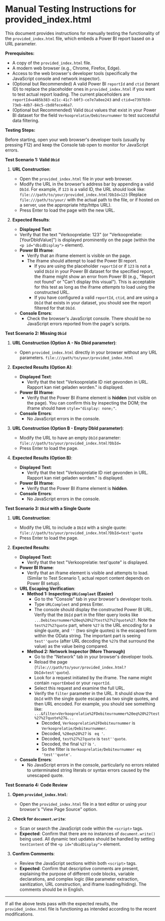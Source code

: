 # Manual Testing Instructions for provided_index.html

This document provides instructions for manually testing the functionality of the `provided_index.html` file, which embeds a Power BI report based on a URL parameter.

**Prerequisites:**
*   A copy of the `provided_index.html` file.
*   A modern web browser (e.g., Chrome, Firefox, Edge).
*   Access to the web browser's developer tools (specifically the JavaScript console and network inspector).
*   (Optional but Recommended) A valid Power BI `reportId` and `ctid` (tenant ID) to replace the placeholder ones in `provided_index.html` if you want to test actual report loading. The current placeholders are `reportId=a485b383-e21c-41c7-b0f3-ce7e7a8ee243` and `ctid=e7397b50-73eb-4db7-84c5-cbd8fece46a7`.
*   (Optional but Recommended) Valid `Dbid` values that exist in your Power BI dataset for the field `Verkooprelatie/Debiteurnummer` to test successful data filtering.

**Testing Steps:**

Before starting, open your web browser's developer tools (usually by pressing F12) and keep the Console tab open to monitor for JavaScript errors.

**Test Scenario 1: Valid `Dbid`**

1.  **URL Construction**:
    *   Open the `provided_index.html` file in your web browser.
    *   Modify the URL in the browser's address bar by appending a valid `DbId`. For example, if `123` is a valid ID, the URL should look like:
        `file:///path/to/your/provided_index.html?DbId=123`
        (Replace `file:///path/to/your/` with the actual path to the file, or if hosted on a server, use the appropriate http/https URL).
    *   Press Enter to load the page with the new URL.

2.  **Expected Results**:
    *   **Displayed Text**:
    *   Verify that the text "Verkooprelatie: 123" (or "Verkooprelatie: [YourDbIdValue]") is displayed prominently on the page (within the `<p id="dbidDisplay">` element).
    *   **Power BI Iframe**:
        *   Verify that an iframe element is visible on the page.
        *   The iframe should attempt to load the Power BI report.
            *   If you are using the placeholder `reportId` or if `123` is not a valid `DbId` in your Power BI dataset for the specified report, the iframe might show an error from Power BI (e.g., "Report not found" or "Can't display this visual"). This is acceptable for this test as long as the iframe *attempts* to load using the constructed URL.
            *   If you have configured a valid `reportId`, `ctid`, and are using a `DbId` that exists in your dataset, you should see the report filtered for that `DbId`.
    *   **Console Errors**:
        *   Check the browser's JavaScript console. There should be no JavaScript errors reported from the page's scripts.

**Test Scenario 2: Missing `Dbid`**

1.  **URL Construction (Option A - No Dbid parameter)**:
    *   Open `provided_index.html` directly in your browser without any URL parameters.
        `file:///path/to/your/provided_index.html`

2.  **Expected Results (Option A)**:
    *   **Displayed Text**:
        *   Verify that the text "Verkooprelatie ID niet gevonden in URL. Rapport kan niet geladen worden." is displayed.
    *   **Power BI Iframe**:
        *   Verify that the Power BI iframe element is **hidden** (not visible on the page). You can confirm this by inspecting the DOM; the iframe should have `style="display: none;"`.
    *   **Console Errors**:
        *   No JavaScript errors in the console.

3.  **URL Construction (Option B - Empty DbId parameter)**:
    *   Modify the URL to have an empty `DbId` parameter:
        `file:///path/to/your/provided_index.html?DbId=`
    *   Press Enter to load the page.

4.  **Expected Results (Option B)**:
    *   **Displayed Text**:
        *   Verify that the text "Verkooprelatie ID niet gevonden in URL. Rapport kan niet geladen worden." is displayed.
    *   **Power BI Iframe**:
        *   Verify that the Power BI iframe element is **hidden**.
    *   **Console Errors**:
        *   No JavaScript errors in the console.

**Test Scenario 3: `Dbid` with a Single Quote**

1.  **URL Construction**:
    *   Modify the URL to include a `DbId` with a single quote:
        `file:///path/to/your/provided_index.html?DbId=test'quote`
    *   Press Enter to load the page.

2.  **Expected Results**:
    *   **Displayed Text**:
        *   Verify that the text "Verkooprelatie: test'quote" is displayed.
    *   **Power BI Iframe**:
        *   Verify that an iframe element is visible and attempts to load. (Similar to Test Scenario 1, actual report content depends on Power BI setup).
    *   **URL Escaping Verification**:
        *   **Method 1: Inspecting `URLCompleet` (Easier)**
            *   Go to the "Console" tab in your browser's developer tools.
            *   Type `URLCompleet` and press Enter.
            *   The console should display the constructed Power BI URL. Verify that the `DbId` part in the filter query looks like `...Debiteurnummer%20eq%20%27test%27%27quote%27`. Note the `test%27%27quote` part, where `%27` is the URL encoding for a single quote, and `''` (two single quotes) is the escaped form within the OData string. The important part is seeing `test''quote` (after URL decoding the `%27`s that surround the value) as the value being compared.
        *   **Method 2: Network Inspector (More Thorough)**
            *   Go to the "Network" tab in your browser's developer tools.
            *   Reload the page (`file:///path/to/your/provided_index.html?DbId=test'quote`).
            *   Look for a request initiated by the iframe. The name might contain `reportEmbed` or your `reportId`.
            *   Select this request and examine the full URL.
            *   Verify the `filter` parameter in the URL. It should show the `DbId` with the single quote escaped as two single quotes, and then URL encoded. For example, you should see something like: `...&filter=Verkooprelatie%2FDebiteurnummer%20eq%20%27test%27%27quote%27&...`
                *   Decoded, `Verkooprelatie%2FDebiteurnummer` is `Verkooprelatie/Debiteurnummer`.
                *   Decoded, `%20eq%20%27` is ` eq '`.
                *   Decoded, `test%27%27quote` is `test''quote`.
                *   Decoded, the final `%27` is `'`.
                *   So the filter is `Verkooprelatie/Debiteurnummer eq 'test''quote'`.
    *   **Console Errors**:
        *   No JavaScript errors in the console, particularly no errors related to unterminated string literals or syntax errors caused by the unescaped quote.

**Test Scenario 4: Code Review**

1.  **Open `provided_index.html`**:
    *   Open the `provided_index.html` file in a text editor or using your browser's "View Page Source" option.

2.  **Check for `document.write`**:
    *   Scan or search the JavaScript code within the `<script>` tags.
    *   **Expected**: Confirm that there are no instances of `document.write()` being used. All dynamic text updates should be handled by setting `textContent` of the `<p id="dbidDisplay">` element.

3.  **Confirm Comments**:
    *   Review the JavaScript sections within both `<script>` tags.
    *   **Expected**: Confirm that descriptive comments are present, explaining the purpose of different code blocks, variable declarations, and complex logic (like parameter extraction, sanitization, URL construction, and iframe loading/hiding). The comments should be in English.

---

If all the above tests pass with the expected results, the `provided_index.html` file is functioning as intended according to the recent modifications.

